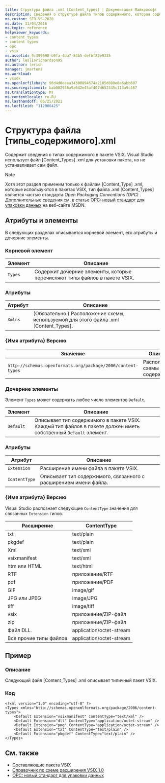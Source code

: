 ```yaml
---
title: Структура файла .xml [Content_types] | Документация Майкрософт
description: Сведения о структуре файла типов содержимого, которая содержит сведения о типах содержимого в пакете VSIX.
ms.custom: SEO-VS-2020
ms.date: 11/04/2016
ms.topic: reference
helpviewer_keywords:
- content_types
- content types
- opc
- vsix
ms.assetid: 9c399598-b9fa-4da7-84b5-defbf82e9335
author: leslierichardson95
ms.author: lerich
manager: jmartens
ms.workload:
- vssdk
ms.openlocfilehash: 96d4d0eeea34300894674a2105d080e8a6abb607
ms.sourcegitcommit: bab002936a9a642e45af407d652345c113a9c467
ms.translationtype: MT
ms.contentlocale: ru-RU
ms.lasthandoff: 06/25/2021
ms.locfileid: "112900425"
---
```

# <a name="the-structure-of-the-content_typesxml-file"></a>Структура файла [типы_содержимого].xml
Содержит сведения о типах содержимого в пакете VSIX. Visual Studio использует файл [Content_Types] .xml для установки пакета, но не устанавливает сам файл.

> [!NOTE]
> Хотя этот раздел применим только к файлам [Content_Type] .xml, которые используются в пакетах VSIX, тип файла .xml [Content_Types] является частью стандарта *Open Packaging Conventions (OPC)* . Дополнительные сведения см. в статье [OPC: новый стандарт для упаковки данных](/archive/msdn-magazine/2007/august/opc-a-new-standard-for-packaging-your-data) на веб-сайте MSDN.

## <a name="attributes-and-elements"></a>Атрибуты и элементы
 В следующих разделах описывается корневой элемент, его атрибуты и дочерние элементы.

### <a name="root-element"></a>Корневой элемент

|Элемент|Описание|
|-------------|-----------------|
|`Types`|Содержит дочерние элементы, которые перечисляют типы файлов в пакете VSIX.|

### <a name="attributes"></a>Атрибуты

|Атрибут|Описание|
|---------------|-----------------|
|`Xmlns`|(Обязательно.) Расположение схемы, используемой для этого файла .xml [Content_Types].|

### <a name="attribute-name-attribute"></a>{Имя атрибута} Версию

| Значение | Описание |
| - | - |
| `http://schemas.openformats.org/package/2006/content-types` | Расположение схемы типов содержимого. |

### <a name="child-elements"></a>Дочерние элементы
 Элемент `Types` может содержать любое число элементов `Default`.

|Элемент|Описание|
|-------------|-----------------|
|`Default`|Описывает тип содержимого в пакете VSIX. Каждый тип файлов в пакете должен иметь собственный `Default` элемент.|

### <a name="attributes"></a>Атрибуты

|Атрибут|Описание|
|---------------|-----------------|
|`Extension`|Расширение имени файла в пакете VSIX.|
|`ContentType`|Описывает тип содержимого, связанного с расширением имени файла.|

### <a name="attribute-name-attribute"></a>{Имя атрибута} Версию
 Visual Studio распознает следующие `ContentType` значения для связанных `Extension` типов.

|Расширение|ContentType|
|---------------|-----------------|
|txt|text/plain|
|pkgdef|text/plain|
|Xml|text/xml|
|vsixmanifest|text/xml|
|htm или HTML|text/html|
|RTF|приложение/RTF|
|pdf|приложение/PDF|
|GIF|image/gif|
|JPG или JPEG|Image/JPG|
|tiff|image/tiff|
|vsix|приложение/ZIP-файл|
|zip|приложение/ZIP-файл|
|Файл DLL.|application/octet-stream|
|Все прочие типы файлов|application/octet-stream|

## <a name="example"></a>Пример

### <a name="description"></a>Описание
 Следующий файл [Content_Types] .xml описывает типичный пакет VSIX.

### <a name="code"></a>Код

```
<?xml version="1.0" encoding="utf-8" ?>
<Types xmlns="http://schemas.openxmlformats.org/package/2006/content-types">
    <Default Extension="vsixmanifest" ContentType="text/xml" />
    <Default Extension="dll" ContentType="application/octet-stream" />
    <Default Extension="png" ContentType="application/octet-stream" />
    <Default Extension="txt" ContentType="text/plain" />
    <Default Extension="pkgdef" ContentType="text/plain" />
</Types>
```

## <a name="see-also"></a>См. также
- [Составляющие пакета VSIX](../extensibility/anatomy-of-a-vsix-package.md)
- [Справочник по схеме расширения VSIX 1,0](/previous-versions/dd393700(v=vs.110))
- [OPC: новый стандарт для упаковки данных](/archive/msdn-magazine/2007/august/opc-a-new-standard-for-packaging-your-data)
